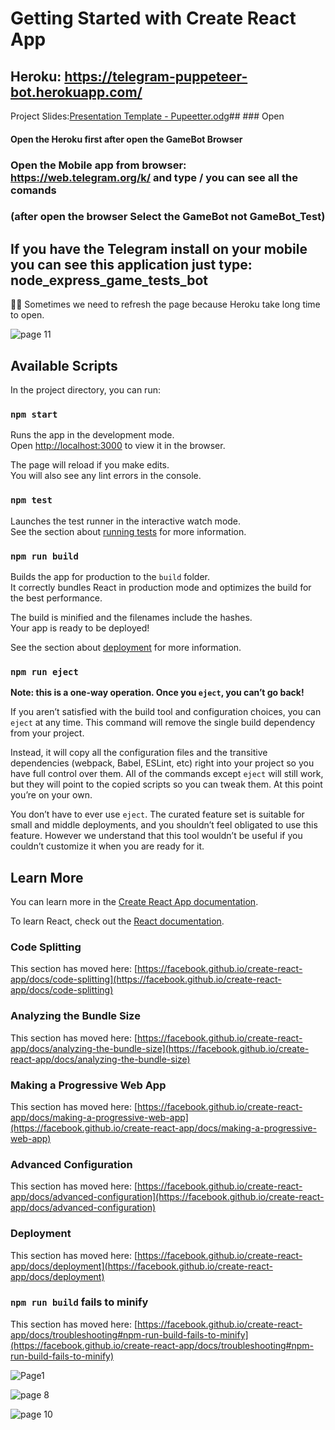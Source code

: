 # Getting Started with Create React App

## Heroku: https://telegram-puppeteer-bot.herokuapp.com/

 Project Slides:[Presentation Template - Pupeetter.odg](https://github.com/Jose109-001/Bot-telegram-puppeteer/files/6960903/Presentation.Template.-.Pupeetter.odg)##  ### Open    
 #### Open the Heroku first after open the GameBot Browser
 
 ### Open the Mobile app from browser: https://web.telegram.org/k/  and type / you can see all the comands
 ### (after open the browser Select the GameBot not GameBot_Test)

 ## If you have the Telegram install on your mobile you can see this application just type:  node_express_game_tests_bot
 
🤦‍♂️ Sometimes we need to refresh the page because Heroku take long time to open.


![page 11](https://user-images.githubusercontent.com/77666204/128853291-3980e284-de9b-4930-8079-3d5ccfe8f800.PNG)




## Available Scripts

In the project directory, you can run:

### `npm start`

Runs the app in the development mode.\
Open [http://localhost:3000](http://localhost:3000) to view it in the browser.

The page will reload if you make edits.\
You will also see any lint errors in the console.

### `npm test`

Launches the test runner in the interactive watch mode.\
See the section about [running tests](https://facebook.github.io/create-react-app/docs/running-tests) for more information.

### `npm run build`

Builds the app for production to the `build` folder.\
It correctly bundles React in production mode and optimizes the build for the best performance.

The build is minified and the filenames include the hashes.\
Your app is ready to be deployed!

See the section about [deployment](https://facebook.github.io/create-react-app/docs/deployment) for more information.

### `npm run eject`

**Note: this is a one-way operation. Once you `eject`, you can’t go back!**

If you aren’t satisfied with the build tool and configuration choices, you can `eject` at any time. This command will remove the single build dependency from your project.

Instead, it will copy all the configuration files and the transitive dependencies (webpack, Babel, ESLint, etc) right into your project so you have full control over them. All of the commands except `eject` will still work, but they will point to the copied scripts so you can tweak them. At this point you’re on your own.

You don’t have to ever use `eject`. The curated feature set is suitable for small and middle deployments, and you shouldn’t feel obligated to use this feature. However we understand that this tool wouldn’t be useful if you couldn’t customize it when you are ready for it.

## Learn More

You can learn more in the [Create React App documentation](https://facebook.github.io/create-react-app/docs/getting-started).

To learn React, check out the [React documentation](https://reactjs.org/).

### Code Splitting

This section has moved here: [https://facebook.github.io/create-react-app/docs/code-splitting](https://facebook.github.io/create-react-app/docs/code-splitting)

### Analyzing the Bundle Size

This section has moved here: [https://facebook.github.io/create-react-app/docs/analyzing-the-bundle-size](https://facebook.github.io/create-react-app/docs/analyzing-the-bundle-size)

### Making a Progressive Web App

This section has moved here: [https://facebook.github.io/create-react-app/docs/making-a-progressive-web-app](https://facebook.github.io/create-react-app/docs/making-a-progressive-web-app)

### Advanced Configuration

This section has moved here: [https://facebook.github.io/create-react-app/docs/advanced-configuration](https://facebook.github.io/create-react-app/docs/advanced-configuration)

### Deployment

This section has moved here: [https://facebook.github.io/create-react-app/docs/deployment](https://facebook.github.io/create-react-app/docs/deployment)

### `npm run build` fails to minify

This section has moved here: [https://facebook.github.io/create-react-app/docs/troubleshooting#npm-run-build-fails-to-minify](https://facebook.github.io/create-react-app/docs/troubleshooting#npm-run-build-fails-to-minify)

![Page1](https://user-images.githubusercontent.com/77666204/128827521-f6e8ce71-cadd-4f4a-9109-c1453eed083d.PNG)

![page 8](https://user-images.githubusercontent.com/77666204/128853279-e00fb8f7-e2e2-4e31-9cc8-4f9bd613437a.PNG)

![page 10](https://user-images.githubusercontent.com/77666204/128853282-07b281cf-adae-471c-a190-81e0da1d7a88.PNG)



